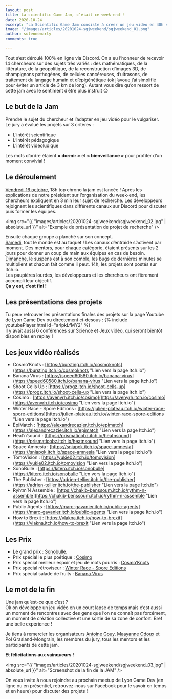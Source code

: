 ```yaml
---
layout: post
title: La scientific Game Jam, c’était ce week-end !
date: 2020-10-24
excerpt: "La Scientific Game Jam consiste à créer un jeu vidéo en 48h sur un thème scientifique."
image: "/images/articles/20201024-sgjweekend/sgjweekend_01.png"
author: solennemarty
comments: true

---
```

 Tout s’est déroulé 100% en ligne via Discord. On a eu l’honneur de recevoir 14 chercheurs sur des sujets très variés : des mathématiques, de la littérature, de la géopolitique, de la reconstruction d’images 3D, de champignons pathogènes, de cellules cancéreuses, d’ultrasons, de traitement du langage humain et d’épigénétique (ok j’avoue j’ai simplifié pour éviter un article de 3 km de long). Autant vous dire qu’on ressort de cette jam avec le sentiment d’être plus instruit 😊
 
## Le but de la Jam
Prendre le sujet du chercheur et l’adapter en jeu vidéo pour le vulgariser.  
Le jury a évalué les projets sur 3 critères :
  * L’intérêt scientifique
  * L’intérêt pédagogique
  * L’intérêt vidéoludique  

Les mots d’ordre étaient **« dormir »** et **« bienveillance »** pour profiter d’un moment convivial !
 
## Le déroulement
<ins>Vendredi 16 octobre,</ins> 18h top chrono la jam est lancée ! Après les explications de notre président sur l’organisation du week-end, les chercheurs expliquent en 3 min leur sujet de recherche. Les développeurs rejoignent les scientifiques dans différents canaux sur Discord pour discuter puis former les équipes.

<span class="image fit"><img src="{{ "images/articles/20201024-sgjweekend/sgjweekend_02.jpg" | absolute_url }}" alt="Exemple de présentation de projet de recherche" /></span>
 
Ensuite chaque groupe a planché sur son concept.  
<ins>Samedi,</ins> tout le monde est au taquet ! Les canaux d’entraide s’activent par moment. Des mentors, pour chaque catégorie, étaient présents sur les 2 jours pour donner un coup de main aux équipes en cas de besoin.  
<ins>Dimanche,</ins> le suspens est à son comble, les bugs de dernières minutes se multiplient et chacun fait comme il peut. 
<in>14h</ins>, les projets sont postés sur Itch.io.  
Les paupières lourdes, les développeurs et les chercheurs ont fièrement accompli leur objectif.  
**Ça y est, c’est fini !**
 
## Les présentations des projets
Tu peux retrouver les présentations finales des projets sur la page Youtube de Lyon Game Dev ou directement ci-desous :
{% include youtubePlayer.html id="a4pkLfMY2" %}  
Il y avait aussi 6 conférences sur Science et Jeux vidéo, qui seront bientôt disponibles en replay !

## Les jeux vidéo réalisés
  - Cosmo’Knots : [https://bursting.itch.io/cosmoknots](https://bursting.itch.io/cosmoknots "Lien vers la page Itch.io")
  - Banana Virus : [https://speed60580.itch.io/banana-virus](https://speed60580.itch.io/banana-virus "Lien vers la page Itch.io")
  - Shoot Cells Up : [https://progz.itch.io/shoot-cells-up](https://progz.itch.io/shoot-cells-up "Lien vers la page Itch.io")
  - Cosimo : [https://avenyrh.itch.io/cosimo](https://avenyrh.itch.io/cosimo](https://avenyrh.itch.io/cosimo "Lien vers la page Itch.io")
  - Winter Race - Spore Editions : [https://julien-plateau.itch.io/winter-race-spore-editions](https://julien-plateau.itch.io/winter-race-spore-editions "Lien vers la page Itch.io")
  - EpiMatch : [https://alexandrecazier.itch.io/epimatch](https://alexandrecazier.itch.io/epimatch "Lien vers la page Itch.io")
  - Heat’n’sound : [https://prismaticobz.itch.io/heatnsound](https://prismaticobz.itch.io/heatnsound "Lien vers la page Itch.io")
  - Space Amnesia : [https://sniapok.itch.io/space-amnesia](https://sniapok.itch.io/space-amnesia "Lien vers la page Itch.io")
  - TomoVision : [https://yukie02.itch.io/tomovision](https://yukie02.itch.io/tomovision "Lien vers la page Itch.io")
  - SonoBulle : [https://kitero.itch.io/sonobulle](https://kitero.itch.io/sonobulle "Lien vers la page Itch.io")
  - The Publisher : [https://adrien-tellier.itch.io/the-publisher](https://adrien-tellier.itch.io/the-publisher "Lien vers la page Itch.io")
  - Ryhtm’N Assemble : [https://chakib-benssoum.itch.io/rythm-n-assemble](https://chakib-benssoum.itch.io/rythm-n-assemble "Lien vers la page Itch.io")
  - Public Agents : [https://marc-gavanier.itch.io/public-agents](https://marc-gavanier.itch.io/public-agents "Lien vers la page Itch.io")
  - How to Brexit : [https://vlakna.itch.io/how-to-brexit](https://vlakna.itch.io/how-to-brexit "Lien vers la page Itch.io")
 
## Les Prix
  - Le grand prix : [Sonobulle.](https://kitero.itch.io/sonobulle "Lien vers la page Itch.io")
  - Prix spécial le plus poétique : [Cosimo](https://avenyrh.itch.io/cosimo "Lien vers la page Itch.io")
  - Prix spécial meilleur espoir et jeu de mots pourris : [Cosmo’Knots](https://bursting.itch.io/cosmoknots "Lien vers la page Itch.io")
  - Prix spécial rétroviseur : [Winter Race - Spore Editions](https://julien-plateau.itch.io/winter-race-spore-editions "Lien vers la page Itch.io")
  - Prix spécial salade de fruits : [Banana Virus](https://speed60580.itch.io/banana-virus "Lien vers la page Itch.io")


## Le mot de la fin
Une jam qu’est-ce que c’est ?  
Ok on développe un jeu vidéo en un court lapse de temps mais c’est aussi un moment de rencontres avec des gens que l’on ne connaît pas forcément, un moment de création collective et une sortie de sa zone de confort. 
Bref une belle expérience !

Je tiens à remercier les organisateurs [Antoine Gouy]({{site.data.linkedin.antoinegouy}} "Lien vers son profil Linkedin"), [Maayanne Odoux]({{site.data.linkedin.maayaneodoux}} "Lien vers son profil Linkedin") et Pol Grasland-Mongrain, les membres du jury, tous les mentors et les participants de cette jam. 

**Et félicitations aux vainqueurs !**

<span class="image fit"><img src="{{ "images/articles/20201024-sgjweekend/sgjweekend_03.jpg" | absolute_url }}" alt="Screenshot de la fin de la JAM" /></span>

On vous invite à nous rejoindre au prochain meetup de Lyon Game Dev (en ligne ou en présentiel, retrouvez-nous sur Facebook pour le savoir en temps et en heure) pour discuter des projets !
 
 
